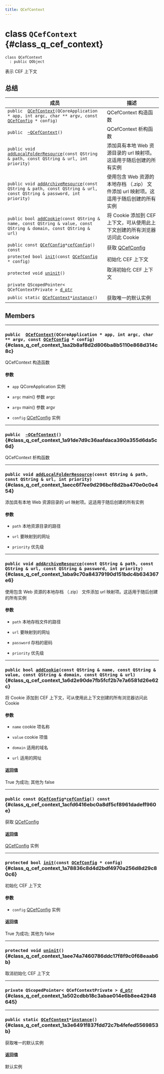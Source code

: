 ```yaml
---
title: QCefContext
---
```


# class `QCefContext` {#class_q_cef_context}

```
class QCefContext
  : public QObject
```

表示 CEF 上下文

## 总结

 成员                                                         | 描述                                                         
 ------------------------------------------------------------ | ------------------------------------------------------------ 
 `public  `[`QCefContext`](#class_q_cef_context_1aa2b8af8d2d806ba8b5110e868d314c8c)`(QCoreApplication * app, int argc, char ** argv, const `[`QCefConfig`](QCefConfig.md#class_q_cef_config)` * config)` | QCefContext 构造函数                                         
 `public  `[`~QCefContext`](#class_q_cef_context_1a91de7d9c36aafdaca390a355d6da5c6d)`()` | QCefContext 析构函数                                         
 `public void `[`addLocalFolderResource`](#class_q_cef_context_1aecc6f7ee9d296bcf8d2ba470e0c0e454)`(const QString & path, const QString & url, int priority)` | 添加具有本地 Web 资源目录的 url 映射项。这适用于随后创建的所有实例 
 `public void `[`addArchiveResource`](#class_q_cef_context_1aba9c70a84379190d151bdc4b634367e6)`(const QString & path, const QString & url, const QString & password, int priority)` | 使用包含 Web 资源的本地存档 （.zip） 文件添加 url 映射项。这适用于随后创建的所有实例 
 `public bool `[`addCookie`](#class_q_cef_context_1a6d2e90de7fb5fcf2b7e7a6581d26e62c)`(const QString & name, const QString & value, const QString & domain, const QString & url)` | 将 Cookie 添加到 CEF 上下文，可从使用此上下文创建的所有浏览器访问此 Cookie 
 `public const `[`QCefConfig`](QCefConfig.md#class_q_cef_config)` * `[`cefConfig`](#class_q_cef_context_1acfd6416ebc0a8df5cf8961dadeff960e)`() const` | 获取 [QCefConfig](QCefConfig.md#class_q_cef_config)          
 `protected bool `[`init`](#class_q_cef_context_1a78836c8d4d2bdf4970a256d8d29c80c6)`(const `[`QCefConfig`](QCefConfig.md#class_q_cef_config)` * config)` | 初始化 CEF 上下文                                            
 `protected void `[`uninit`](#class_q_cef_context_1aee74a7460786ddc17f8f9c0f68eaab6b)`()` | 取消初始化 CEF 上下文                                        
 `private QScopedPointer< QCefContextPrivate > `[`d_ptr`](#class_q_cef_context_1a502cdbb18c3abae014e6b8ee42948645) |                                                              
 `public static `[`QCefContext`](#class_q_cef_context)` * `[`instance`](#class_q_cef_context_1a3e6491f837fdd72c7b4fefed5569853b)`()` | 获取唯一的默认实例                                           

## Members

---
### `public  `[`QCefContext`](#class_q_cef_context_1aa2b8af8d2d806ba8b5110e868d314c8c)`(QCoreApplication * app, int argc, char ** argv, const `[`QCefConfig`](QCefConfig.md#class_q_cef_config)` * config)` {#class_q_cef_context_1aa2b8af8d2d806ba8b5110e868d314c8c}

QCefContext 构造函数

#### 参数
* `app` QCoreApplication 实例

* `argc` main() 参数 argc

* `argv` main() 参数 argv

* `config` [QCefConfig](QCefConfig.md#class_q_cef_config) 实例

---
### `public  `[`~QCefContext`](#class_q_cef_context_1a91de7d9c36aafdaca390a355d6da5c6d)`()` {#class_q_cef_context_1a91de7d9c36aafdaca390a355d6da5c6d}

QCefContext 析构函数

---
### `public void `[`addLocalFolderResource`](#class_q_cef_context_1aecc6f7ee9d296bcf8d2ba470e0c0e454)`(const QString & path, const QString & url, int priority)` {#class_q_cef_context_1aecc6f7ee9d296bcf8d2ba470e0c0e454}

添加具有本地 Web 资源目录的 url 映射项。这适用于随后创建的所有实例

#### 参数
* `path` 本地资源目录的路径

* `url` 要映射到的网址

* `priority` 优先级

---
### `public void `[`addArchiveResource`](#class_q_cef_context_1aba9c70a84379190d151bdc4b634367e6)`(const QString & path, const QString & url, const QString & password, int priority)` {#class_q_cef_context_1aba9c70a84379190d151bdc4b634367e6}

使用包含 Web 资源的本地存档 （.zip） 文件添加 url 映射项。这适用于随后创建的所有实例

#### 参数
* `path` 本地存档文件的路径

* `url` 要映射到的网址

* `password` 存档的密码

* `priority` 优先级

---
### `public bool `[`addCookie`](#class_q_cef_context_1a6d2e90de7fb5fcf2b7e7a6581d26e62c)`(const QString & name, const QString & value, const QString & domain, const QString & url)` {#class_q_cef_context_1a6d2e90de7fb5fcf2b7e7a6581d26e62c}

将 Cookie 添加到 CEF 上下文，可从使用此上下文创建的所有浏览器访问此 Cookie

#### 参数
* `name`  cookie 项名称

* `value` cookie 项值

* `domain` 适用的域名

* `url` 适用的网址

#### 返回值
True 为成功; 其他为 false

---
### `public const `[`QCefConfig`](QCefConfig.md#class_q_cef_config)` * `[`cefConfig`](#class_q_cef_context_1acfd6416ebc0a8df5cf8961dadeff960e)`() const` {#class_q_cef_context_1acfd6416ebc0a8df5cf8961dadeff960e}

获取 [QCefConfig](QCefConfig.md#class_q_cef_config)

#### 返回值
[QCefConfig](QCefConfig.md#class_q_cef_config) 实例

---
### `protected bool `[`init`](#class_q_cef_context_1a78836c8d4d2bdf4970a256d8d29c80c6)`(const `[`QCefConfig`](QCefConfig.md#class_q_cef_config)` * config)` {#class_q_cef_context_1a78836c8d4d2bdf4970a256d8d29c80c6}

初始化 CEF 上下文

#### 参数
* `config` [QCefConfig](QCefConfig.md#class_q_cef_config) 实例

#### 返回值
True 为成功; 其他为 false

---
### `protected void `[`uninit`](#class_q_cef_context_1aee74a7460786ddc17f8f9c0f68eaab6b)`()` {#class_q_cef_context_1aee74a7460786ddc17f8f9c0f68eaab6b}

取消初始化 CEF 上下文

---
### `private QScopedPointer< QCefContextPrivate > `[`d_ptr`](#class_q_cef_context_1a502cdbb18c3abae014e6b8ee42948645) {#class_q_cef_context_1a502cdbb18c3abae014e6b8ee42948645}

---
### `public static `[`QCefContext`](#class_q_cef_context)` * `[`instance`](#class_q_cef_context_1a3e6491f837fdd72c7b4fefed5569853b)`()` {#class_q_cef_context_1a3e6491f837fdd72c7b4fefed5569853b}

获取唯一的默认实例

#### 返回值
默认实例

